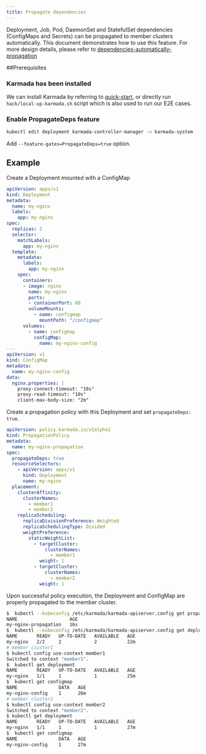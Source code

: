 ```yaml
---
title: Propagate dependencies
---
```


Deployment, Job, Pod, DaemonSet and StatefulSet dependencies (ConfigMaps and Secrets) can be propagated to member
clusters automatically. This document demonstrates how to use this feature. For more design details, please refer to
[dependencies-automatically-propagation](https://github.com/karmada-io/karmada/blob/master/docs/proposals/dependencies-automatically-propagation/README.md)

##Prerequisites
### Karmada has been installed

We can install Karmada by referring to [quick-start](https://github.com/karmada-io/karmada#quick-start), or directly run
`hack/local-up-karmada.sh` script which is also used to run our E2E cases.

### Enable PropagateDeps feature
```bash
kubectl edit deployment karmada-controller-manager -n karmada-system
```
Add `--feature-gates=PropagateDeps=true` option.

## Example
Create a Deployment mounted with a ConfigMap
```yaml
apiVersion: apps/v1
kind: Deployment
metadata:
  name: my-nginx
  labels:
    app: my-nginx
spec:
  replicas: 2
  selector:
    matchLabels:
      app: my-nginx
  template:
    metadata:
      labels:
        app: my-nginx
    spec:
      containers:
      - image: nginx
        name: my-nginx
        ports:
        - containerPort: 80
        volumeMounts:
          - name: configmap
            mountPath: "/configmap"
      volumes:
        - name: configmap
          configMap:
            name: my-nginx-config
---
apiVersion: v1
kind: ConfigMap
metadata:
  name: my-nginx-config
data:
  nginx.properties: |
    proxy-connect-timeout: "10s"
    proxy-read-timeout: "10s"
    client-max-body-size: "2m"
```
Create a propagation policy with this Deployment and set `propagateDeps: true`.
```yaml
apiVersion: policy.karmada.io/v1alpha1
kind: PropagationPolicy
metadata:
  name: my-nginx-propagation
spec:
  propagateDeps: true
  resourceSelectors:
    - apiVersion: apps/v1
      kind: Deployment
      name: my-nginx
  placement:
    clusterAffinity:
      clusterNames:
        - member1
        - member2
    replicaScheduling:
      replicaDivisionPreference: Weighted
      replicaSchedulingType: Divided
      weightPreference:
        staticWeightList:
          - targetCluster:
              clusterNames:
                - member1
            weight: 1
          - targetCluster:
              clusterNames:
                - member2
            weight: 1
```
Upon successful policy execution, the Deployment and ConfigMap are properly propagated to the member cluster.
```bash
$  kubectl --kubeconfig /etc/karmada/karmada-apiserver.config get propagationpolicy
NAME                   AGE
my-nginx-propagation   16s
$  kubectl --kubeconfig /etc/karmada/karmada-apiserver.config get deployment
NAME       READY   UP-TO-DATE   AVAILABLE   AGE
my-nginx   2/2     2            2           22m
# member cluster1
$ kubectl config use-context member1
Switched to context "member1".
$  kubectl get deployment
NAME       READY   UP-TO-DATE   AVAILABLE   AGE
my-nginx   1/1     1            1           25m
$  kubectl get configmap
NAME               DATA   AGE
my-nginx-config    1      26m
# member cluster2
$ kubectl config use-context member2
Switched to context "member2".
$ kubectl get deployment
NAME       READY   UP-TO-DATE   AVAILABLE   AGE
my-nginx   1/1     1            1           27m
$  kubectl get configmap
NAME               DATA   AGE
my-nginx-config    1      27m
```

